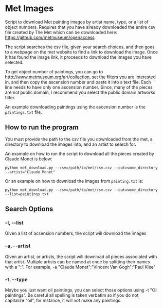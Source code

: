 # Met Images #

Script to download Met painting images by artist name, type, or a list of object numbers. Requires that you have already
 downloaded the entire csv file created by The Met which can be downloaded here: https://github.com/metmuseum/openaccess.

The script searches the csv file, given your search choices, and then goes to a webpage on the met website to find a link to download the image. Once it
 has found the image link, it proceeds to download the images you have selected.

To get object number of paintings, you can go to http://www.metmuseum.org/art/collection, set the filters you are interested
in, and then copy the ascension number and paste it into a text file. Each line needs to have only one ascension number. Since,
many of the pieces are not public domain, I recommend you select the public domain artworks filter.

An example downloading paintings using the ascension number is the `paintings.txt` file.

## How to run the program ##

You must provide the path to the csv file you downloaded from the met, a directory to download the images into, and an artist to search for.

An example on how to run the script to download all the pieces created by Claude Monet is below:

`python met_download.py --csv=/path/to/met/csv.csv --out=some_directory --artist="Claude Monet"`

Or an example on how to download the images from `painting.txt` is:

`python met_download.py --csv=/path/to/met/csv.csv --out=some_directory --list=paintings.txt`

## Search Options ##

### -l, --list ###

Given a list of acsension numbers, the script will download the images

### -a, --artist ###

Given an artist, or artists, the script will download all pieces associated with that artist. Multiple artists can
be named at once by splitting their names with a ":". For example, -a "Claude Monet":"Vincent Van Gogh":"Paul Klee"

### -t, --type ###

Maybe you just want oil paintings, you can select those options using -t "Oil paintings". Be careful all spelling is taken
verbatim so if you do not capitalize "oil", for instance, it will not make any paintings.






